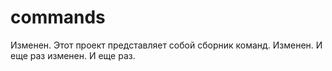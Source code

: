 # commands

Изменен. Этот проект представляет собой сборник команд. Изменен. И еще раз изменен. И еще раз.
